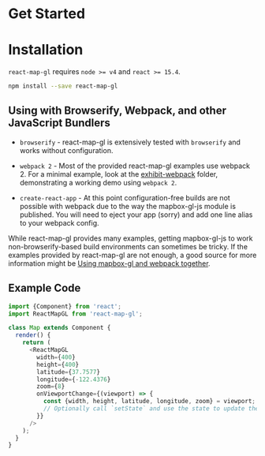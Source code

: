# Get Started


# Installation

`react-map-gl` requires `node >= v4` and `react >= 15.4`.

```sh
npm install --save react-map-gl
```


## Using with Browserify, Webpack, and other JavaScript Bundlers

* `browserify` - react-map-gl is extensively tested with `browserify` and works without configuration.

* `webpack 2` - Most of the provided react-map-gl examples use webpack 2. For a minimal example, look at the [exhibit-webpack](https://github.com/uber/react-map-gl/tree/master/examples/exhibit-webpack) folder, demonstrating a working demo using `webpack 2`.

* `create-react-app` - At this point configuration-free builds are not possible with webpack due to the way the mapbox-gl-js module is published. You will need to eject your app (sorry) and add one line alias to your webpack config.

While react-map-gl provides many examples, getting mapbox-gl-js to work non-browserify-based build environments can sometimes be tricky. If the examples provided by react-map-gl are not enough, a good source for more information might be [Using mapbox-gl and webpack together](https://mikewilliamson.wordpress.com/2016/02/24/using-mapbox-gl-and-webpack-together/).


## Example Code

```js
import {Component} from 'react';
import ReactMapGL from 'react-map-gl';

class Map extends Component {
  render() {
    return (
      <ReactMapGL
        width={400}
        height={400}
        latitude={37.7577}
        longitude={-122.4376}
        zoom={8}
        onViewportChange={(viewport) => {
          const {width, height, latitude, longitude, zoom} = viewport;
          // Optionally call `setState` and use the state to update the map.
        }}
      />
    );
  }
}
```
